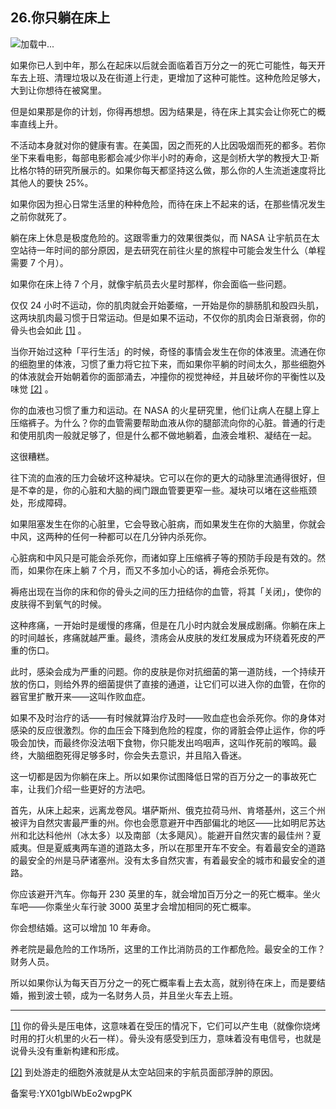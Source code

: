 ## 26.你只躺在床上
![](https://pic4.zhimg.com/v2-6c417e1e3ad021a3dae8f112bb87034d_r.webp)加载中...

如果你已人到中年，那么在起床以后就会面临着百万分之一的死亡可能性，每天开车去上班、清理垃圾以及在街道上行走，更增加了这种可能性。这种危险足够大，大到让你想待在被窝里。



但是如果那是你的计划，你得再想想。因为结果是，待在床上其实会让你死亡的概率直线上升。



不活动本身就对你的健康有害。在美国，因之而死的人比因吸烟而死的都多。若你坐下来看电影，每部电影都会减少你半小时的寿命，这是剑桥大学的教授大卫·斯比格尔特的研究所展示的。如果你每天都坚持这么做，那么你的人生流逝速度将比其他人的要快 25%。



如果你因为担心日常生活里的种种危险，而待在床上不起来的话，在那些情况发生之前你就死了。



躺在床上休息是极度危险的。这跟零重力的效果很类似，而 NASA 让宇航员在太空站待一年时间的部分原因，是去研究在前往火星的旅程中可能会发生什么（单程需要 7 个月）。



如果你在床上待 7 个月，就像宇航员去火星时那样，你会面临一些问题。



仅仅 24 小时不运动，你的肌肉就会开始萎缩，一开始是你的腓肠肌和股四头肌，这两块肌肉最习惯于日常运动。但是如果不运动，不仅你的肌肉会日渐衰弱，你的骨头也会如此
  [[1]](#zhu1) 。



当你开始过这种「平行生活」的时候，奇怪的事情会发生在你的体液里。流通在你的细胞里的体液，习惯了重力将它拉下来，而如果你平躺的时间太久，那些细胞外的体液就会开始朝着你的面部涌去，冲撞你的视觉神经，并且破坏你的平衡性以及味觉
  [[2]](#zhu2) 。



你的血液也习惯了重力和运动。在 NASA 的火星研究里，他们让病人在腿上穿上压缩裤子。为什么？你的血管需要帮助血液从你的腿部流向你的心脏。普通的行走和使用肌肉一般就足够了，但是什么都不做地躺着，血液会堆积、凝结在一起。



这很糟糕。



往下流的血液的压力会破坏这种凝块。它可以在你的更大的动脉里流通得很好，但是不幸的是，你的心脏和大脑的阀门跟血管要更窄一些。凝块可以堵在这些瓶颈处，形成障碍。



如果阻塞发生在你的心脏里，它会导致心脏病，而如果发生在你的大脑里，你就会中风，这两种的任何一种都可以在几分钟内杀死你。



心脏病和中风只是可能会杀死你，而诸如穿上压缩裤子等的预防手段是有效的。然而，如果你在床上躺 7 个月，而又不多加小心的话，褥疮会杀死你。



褥疮出现在当你的床和你的骨头之间的压力扭结你的血管，将其「关闭」，使你的皮肤得不到氧气的时候。



这种疼痛，一开始时是缓慢的疼痛，但是在几小时内就会发展成剧痛。你躺在床上的时间越长，疼痛就越严重。最终，溃疡会从皮肤的发红发展成为环绕着死皮的严重的伤口。



此时，感染会成为严重的问题。你的皮肤是你对抗细菌的第一道防线，一个持续开放的伤口，则给外界的细菌提供了直接的通道，让它们可以进入你的血管，在你的器官里扩散开来——这叫作败血症。



如果不及时治疗的话——有时候就算治疗及时——败血症也会杀死你。你的身体对感染的反应很激烈。你的血压会下降到危险的程度，你的肾脏会停止运作，你的呼吸会加快，而最终你没法咽下食物，你只能发出呜咽声，这叫作死前的喉鸣。最终，大脑细胞死得足够多时，你会失去意识，并且陷入昏迷。



这一切都是因为你躺在床上。所以如果你试图降低日常的百万分之一的事故死亡率，让我们介绍一些更好的方法吧。



首先，从床上起来，远离龙卷风。堪萨斯州、俄克拉荷马州、肯塔基州，这三个州被评为自然灾害最严重的州。你也会愿意避开中西部偏北的地区——比如明尼苏达州和北达科他州（冰太多）以及南部（太多飓风）。能避开自然灾害的最佳州？夏威夷。但是夏威夷两车道的道路太多，所以在那里开车不安全。有着最安全的道路的最安全的州是马萨诸塞州。没有太多自然灾害，有着最安全的城市和最安全的道路。



你应该避开汽车。你每开 230 英里的车，就会增加百万分之一的死亡概率。坐火车吧——你乘坐火车行驶 3000 英里才会增加相同的死亡概率。



你会想结婚。这可以增加 10 年寿命。



养老院是最危险的工作场所，这里的工作比消防员的工作都危险。最安全的工作？财务人员。



所以如果你认为每天百万分之一的死亡概率看上去太高，就别待在床上，而是要结婚，搬到波士顿，成为一名财务人员，并且坐火车去上班。





---


[[1]](#zw1) 你的骨头是压电体，这意味着在受压的情况下，它们可以产生电（就像你烧烤时用的打火机里的火石一样）。骨头没有感受到压力，意味着没有电信号，也就是说骨头没有重新构建和形成。



[[2]](#zw2) 到处游走的细胞外液就是从太空站回来的宇航员面部浮肿的原因。



备案号:YX01gblWbEo2wpgPK

